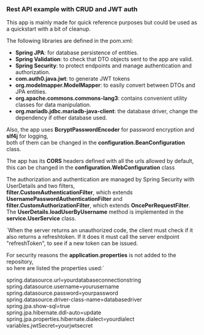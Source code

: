 ### Rest API example with CRUD and JWT auth

This app is mainly made for quick reference purposes but could be used as a quickstart with a bit of cleanup.

The following libraries are defined in the pom.xml:  
* **Spring JPA**: for database persistence of entities.
* **Spring Validation**: to check that DTO objects sent to the app are valid.
* **Spring Security**: to protect endpoints and manage authentication and authorization.
* **com.auth0.java.jwt**: to generate JWT tokens
* **org.modelmapper.ModelMapper**: to easily convert between DTOs and JPA entities.
* **org.apache.commons.commons-lang3**: contains convenient utility classes for data manipulation.
* **org.mariadb.jdbc.mariadb-java-client**: the database driver, change the dependency if other database used.

Also, the app uses **BcryptPasswordEncoder** for password encryption and **slf4j** for logging,  
both of them can be changed in the **configuration.BeanConfiguration** class.

The app has its **CORS** headers defined with all the urls allowed by default,  
this can be changed in the **configuration.WebConfiguration** class

The authorization and authentication are managed by Spring Security with UserDetails and two filters,  
**filter.CustomAuthenticationFilter**, which extends **UsernamePasswordAuthenticationFilter** and  
**filter.CustomAuthorizationFilter**, which extends **OncePerRequestFilter**.  
The **UserDetails.loadUserByUsername** method is implemented in the **service.UserService** class.

`When the server returns an unauthorized code, the client must check if it also returns a refreshtoken.
If it does it must call the server endpoint "refreshToken", to see if a new token can be issued.

For security reasons the **application.properties** is not added to the repository,   
so here are listed the properties used:`


spring.datasource.url=yourdatabaseconnectionstring  
spring.datasource.username=yourusername  
spring.datasource.password=yourpassword  
spring.datasource.driver-class-name=databasedriver  
spring.jpa.show-sql=true  
spring.jpa.hibernate.ddl-auto=update  
spring.jpa.properties.hibernate.dialect=yourdialect  
variables.jwtSecret=yourjwtsecret